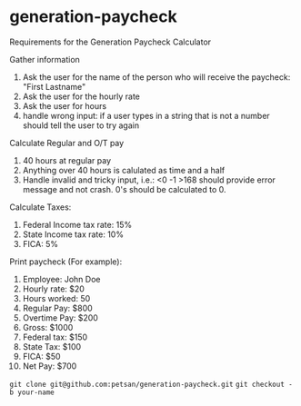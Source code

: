 # generation-paycheck

Requirements for the Generation Paycheck Calculator

Gather information
1. Ask the user for the name of the person who will receive the paycheck: "First Lastname"
2. Ask the user for the hourly rate
3. Ask the user for hours
4. handle wrong input: if a user types in a string that is not a number should tell the user to try again

Calculate Regular and O/T pay
1. 40 hours at regular pay
2. Anything over 40 hours is calulated as time and a half
3. Handle invalid and tricky input, i.e.: <0 -1 >168 should provide error message and not crash. 0's should be calculated to 0.

Calculate Taxes:
1. Federal Income tax rate: 15%
2. State Income tax rate: 10%
3. FICA: 5%

Print paycheck (For example):
1. Employee: John Doe
2. Hourly rate: $20
3. Hours worked: 50
4. Regular Pay: $800
5. Overtime Pay: $200
6. Gross: $1000
7. Federal tax: $150
8. State Tax: $100
9. FICA: $50
10. Net Pay: $700


``git clone git@github.com:petsan/generation-paycheck.git``
``git checkout -b your-name``
